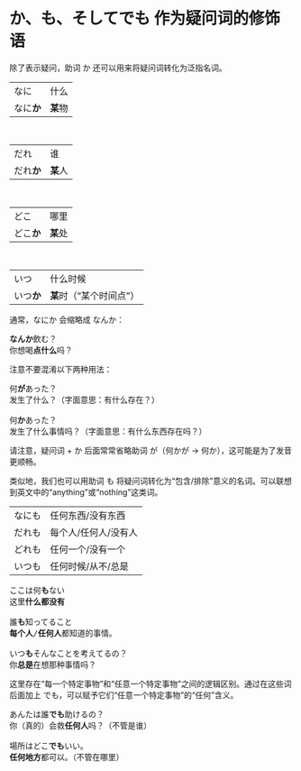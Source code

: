 # か、も、そしてでも 作为疑问词的修饰语

除了表示疑问，助词 か 还可以用来将疑问词转化为泛指名词。

|            |               |
|------------|---------------|
| なに       | 什么          |
| なに**か** | **某**物       |

<br />
 
|            |             |
|------------|-------------|
| だれ       | 谁          |
| だれ**か** | **某**人      |

<br />

|            |               |
|------------|---------------|
| どこ       | 哪里          |
| どこ**か** | **某**处       |

<br />

|            |                           |
|------------|---------------------------|
| いつ       | 什么时候                   |
| いつ**か** | **某**时（“某个时间点”）    |

通常，なにか 会缩略成 なんか：

<pre>
<b>なんか</b>飲む？
你想喝<b>点什么</b>吗？
</pre>

注意不要混淆以下两种用法：

<pre>
何<b>が</b>あった？  
发生了什么？（字面意思：有什么存在？）

何<b>か</b>あった？  
发生了什么事情吗？（字面意思：有什么东西存在吗？）
</pre>

请注意，疑问词 + か 后面常常省略助词 が（何かが -> 何か），这可能是为了发音更顺畅。

类似地，我们也可以用助词 も 将疑问词转化为“包含/排除”意义的名词。可以联想到英文中的“anything”或“nothing”这类词。

|        |                          |
|--------|--------------------------|
| なにも | 任何东西/没有东西         |
| だれも | 每个人/任何人/没有人      |
| どれも | 任何一个/没有一个         |
| いつも | 任何时候/从不/总是       |

<pre>
ここは何<b>も</b>ない  
这里<b>什么都没有</b>

誰<b>も</b>知ってること  
<b>每个人</b>/<b>任何人</b>都知道的事情。

いつ<b>も</b>そんなことを考えてるの？  
你<b>总是</b>在想那种事情吗？
</pre>

这里存在“每一个特定事物”和“任意一个特定事物”之间的逻辑区别。通过在这些词后面加上 でも，可以赋予它们“任意一个特定事物”的“任何”含义。

<pre>
あんたは誰<b>でも</b>助けるの？  
你（真的）会救<b>任何人</b>吗？（不管是谁）

場所はどこ<b>でも</b>いい。  
<b>任何地方</b>都可以。（不管在哪里）
</pre>